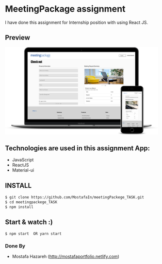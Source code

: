 # MeetingPackage assignment

I have done this assignment for Internship position with using React JS.

## Preview
![preview](mockup.png)

## Technologies are used in this assignment App:
 - JavaScript
 - ReactJS
 - Material-ui


 ## INSTALL 
    $ git clone https://github.com/MostafaIn/meetingPackege_TASK.git
    $ cd meetingpackege_TASK
    $ npm install

## Start & watch :)

    $ npm start  OR yarn start



### Done By
- Mostafa Hazareh (http://mostafaportfolio.netlify.com)